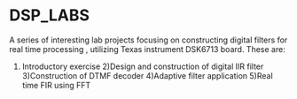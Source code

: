 # DSP_LABS
﻿A series of interesting lab projects focusing on constructing digital filters for real time processing , utilizing Texas instrument DSK6713 board. 
 These are: 
 1) Introductory exercise 
 2)Design and construction of digital IIR filter 
 3)Construction of DTMF decoder 
 4)Adaptive filter application 
 5)Real time FIR using FFT
